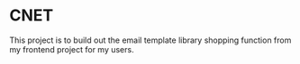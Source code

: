 # CNET

This project is to build out the email template library shopping function from my frontend project for my users.  
